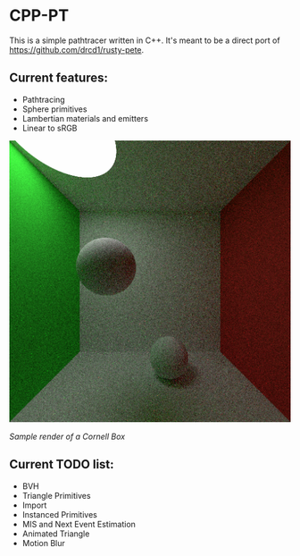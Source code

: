 # CPP-PT

This is a simple pathtracer written in C++. It's meant to be a direct port of https://github.com/drcd1/rusty-pete.


## Current features:
- Pathtracing
- Sphere primitives
- Lambertian materials and emitters
- Linear to sRGB


![Sample Render: Cornell box](example.png)

*Sample render of a Cornell Box*

## Current TODO list:
- BVH
- Triangle Primitives
- Import
- Instanced Primitives
- MIS and Next Event Estimation
- Animated Triangle
- Motion Blur
